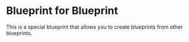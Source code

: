 # Blueprint for Blueprint

This is a special blueprint that allows you to create blueprints from other blueprints.
